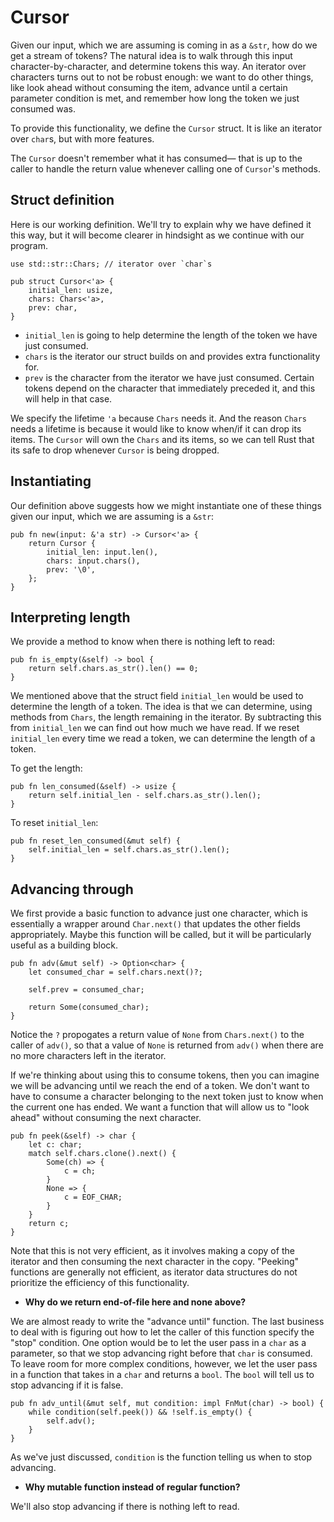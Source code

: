 # Cursor

Given our input, which we are assuming is coming in as a `&str`, how do we 
get a stream of tokens? The natural idea is to walk through this input 
character-by-character, and determine tokens this way. An iterator over characters
turns out to not be robust enough: we want to do other things, like look ahead 
without consuming the item, advance until a certain parameter condition is met, 
and remember how long the token we just consumed was. 

To provide this functionality, we define the `Cursor` struct. It is like an 
iterator over `char`s, but with more features. 

The `Cursor` doesn't remember what it has consumed— that is up to the caller to 
handle the return value whenever calling one of `Cursor`'s methods. 

## Struct definition
Here is our working definition. We'll try to explain why we have defined it this 
way, but it will become clearer in hindsight as we continue with our program.
```
use std::str::Chars; // iterator over `char`s

pub struct Cursor<'a> {
    initial_len: usize,
    chars: Chars<'a>,
    prev: char,
}
```
- `initial_len` is going to help determine the length of the token we have just 
consumed. 
- `chars` is the iterator our struct builds on and provides extra functionality 
for.
- `prev` is the character from the iterator we have just consumed. Certain tokens
depend on the character that immediately preceded it, and this will help in that 
case.

We specify the lifetime `'a` because `Chars` needs it. And the reason `Chars` needs 
a lifetime is because it would like to know when/if it can drop its items. The 
`Cursor` will own the `Chars` and its items, so we can tell Rust that its safe to 
drop whenever `Cursor` is being dropped. 

## Instantiating
Our definition above suggests how we might instantiate one of these things given 
our input, which we are assuming is a `&str`:
```
pub fn new(input: &'a str) -> Cursor<'a> {
    return Cursor {
        initial_len: input.len(),
        chars: input.chars(),
        prev: '\0',
    };
}
```

## Interpreting length
We provide a method to know when there is nothing left to read:
```
pub fn is_empty(&self) -> bool {
    return self.chars.as_str().len() == 0;
}
```

We mentioned above that the struct field `initial_len` would be used to determine 
the length of a token. The idea is that we can determine, using methods from
`Chars`, the length remaining in the iterator. By subtracting this from `initial_len`
we can find out how much we have read. If we reset `initial_len` every time we 
read a token, we can determine the length of a token.

To get the length:
```
pub fn len_consumed(&self) -> usize {
    return self.initial_len - self.chars.as_str().len();
}
```

To reset `initial_len`:
```
pub fn reset_len_consumed(&mut self) {
    self.initial_len = self.chars.as_str().len();
}
```

## Advancing through
We first provide a basic function to advance just one character, which is 
essentially a wrapper around `Char.next()` that updates the other fields appropriately.
Maybe this function will be called, but it will be particularly useful as a 
building block.
```
pub fn adv(&mut self) -> Option<char> {
    let consumed_char = self.chars.next()?;

    self.prev = consumed_char;

    return Some(consumed_char);
}
```
Notice the `?` propogates a return value of `None` from `Chars.next()` to the caller of 
`adv()`, so that a value of `None` is returned from `adv()` when there are no 
more characters left in the iterator.

If we're thinking about using this to consume tokens, then you can imagine we will 
be advancing until we reach the end of a token. We don't want to have to consume a 
character belonging to the next token just to know when the current one has ended.
We want a function that will allow us to "look ahead" without consuming the next 
character.
```
pub fn peek(&self) -> char {
    let c: char;
    match self.chars.clone().next() {
        Some(ch) => {
            c = ch;
        }
        None => {
            c = EOF_CHAR;
        }
    }
    return c;
}
```
Note that this is not very efficient, as it involves making a copy of the iterator 
and then consuming the next character in the copy. "Peeking" functions are generally 
not efficient, as iterator data structures do not prioritize the efficiency of this 
functionality.
- **Why do we return end-of-file here and none above?**

We are almost ready to write the "advance until" function. The last business to 
deal with is figuring out how to let the caller of this function specify the 
"stop" condition. One option would be to let the user pass in a `char` as a 
parameter, so that we stop advancing right before that `char` is consumed. To
leave room for more complex conditions, however, we let the user pass in a 
function that takes in a `char` and returns a `bool`. The `bool` will tell us 
to stop advancing if it is false.
```
pub fn adv_until(&mut self, mut condition: impl FnMut(char) -> bool) {
    while condition(self.peek()) && !self.is_empty() {
        self.adv();
    }
}
```

As we've just discussed, `condition` is the function telling us when to stop advancing.
- **Why mutable function instead of regular function?**

We'll also stop advancing if there is nothing left to read.
